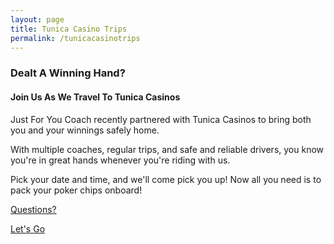 ```yaml
---
layout: page
title: Tunica Casino Trips
permalink: /tunicacasinotrips
---
```


### Dealt A Winning Hand?
#### Join Us As We Travel To Tunica Casinos

Just For You Coach recently partnered with Tunica Casinos to bring both you and your winnings safely home. ​

With multiple coaches, regular trips, and safe and reliable drivers, you know you're in great hands whenever you're riding with us. 

Pick your date and time, and we'll come pick you up! Now all you need is to pack your poker chips onboard! 

[Questions?](/questions)

[Let's Go](https://goo.gl/forms/LGQaB362EXc8ZBWB2)
